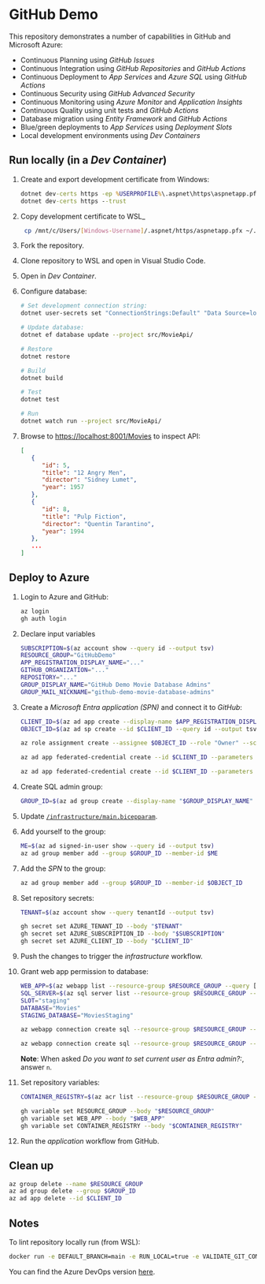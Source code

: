 # GitHub Demo

This repository demonstrates a number of capabilities in GitHub and Microsoft Azure:

- Continuous Planning using _GitHub Issues_
- Continuous Integration using _GitHub Repositories_ and _GitHub Actions_
- Continuous Deployment to _App Services_ and _Azure SQL_ using _GitHub Actions_
- Continuous Security using _GitHub Advanced Security_
- Continuous Monitoring using _Azure Monitor_ and _Application Insights_
- Continuous Quality using unit tests and _GitHub Actions_
- Database migration using _Entity Framework_ and _GitHub Actions_
- Blue/green deployments to _App Services_ using _Deployment Slots_
- Local development environments using _Dev Containers_

## Run locally (in a _Dev Container_)

1. Create and export development certificate from Windows:

   ```cmd
   dotnet dev-certs https -ep %USERPROFILE%\.aspnet\https\aspnetapp.pfx --password "<YourStrong@Passw0rd>"
   dotnet dev-certs https --trust
   ```

1. Copy development certificate to WSL\_

   ```bash
    cp /mnt/c/Users/[Windows-Username]/.aspnet/https/aspnetapp.pfx ~/.aspnet/https
   ```

1. Fork the repository.
1. Clone repository to WSL and open in Visual Studio Code.
1. Open in _Dev Container_.
1. Configure database:

   ```bash
   # Set development connection string:
   dotnet user-secrets set "ConnectionStrings:Default" "Data Source=localhost,5432;Database=postgres;User ID=postgres;Password=postgres" --project src/MovieApi/

   # Update database:
   dotnet ef database update --project src/MovieApi/

   # Restore
   dotnet restore

   # Build
   dotnet build

   # Test
   dotnet test

   # Run
   dotnet watch run --project src/MovieApi/
   ```

1. Browse to <https://localhost:8001/Movies> to inspect API:

   ```json
   [
      {
         "id": 5,
         "title": "12 Angry Men",
         "director": "Sidney Lumet",
         "year": 1957
      },
      {
         "id": 8,
         "title": "Pulp Fiction",
         "director": "Quentin Tarantino",
         "year": 1994
      },
      ...
   ]
   ```

## Deploy to Azure

1. Login to Azure and GitHub:

   ```bash
   az login
   gh auth login
   ```

1. Declare input variables

   ```bash
   SUBSCRIPTION=$(az account show --query id --output tsv)
   RESOURCE_GROUP="GitHubDemo"
   APP_REGISTRATION_DISPLAY_NAME="..."
   GITHUB_ORGANIZATION="..."
   REPOSITORY="..."
   GROUP_DISPLAY_NAME="GitHub Demo Movie Database Admins"
   GROUP_MAIL_NICKNAME="github-demo-movie-database-admins"
   ```

1. Create a _Microsoft Entra application (SPN)_ and connect it to _GitHub_:

   ```bash
   CLIENT_ID=$(az ad app create --display-name $APP_REGISTRATION_DISPLAY_NAME --query appId --output tsv)
   OBJECT_ID=$(az ad sp create --id $CLIENT_ID --query id --output tsv)

   az role assignment create --assignee $OBJECT_ID --role "Owner" --scope "/subscriptions/$SUBSCRIPTION"

   az ad app federated-credential create --id $CLIENT_ID --parameters "{ \"name\": \"$GITHUB_ORGANIZATION-$REPOSITORY-Environment-Staging\", \"issuer\": \"https://token.actions.githubusercontent.com\", \"subject\": \"repo:$GITHUB_ORGANIZATION/$REPOSITORY:environment:Staging\", \"description\": \"Deploy to staging environment\", \"audiences\": [ \"api://AzureADTokenExchange\" ] }"

   az ad app federated-credential create --id $CLIENT_ID --parameters "{ \"name\": \"$GITHUB_ORGANIZATION-$REPOSITORY-Environment-Production\", \"description\": \"Deploy to production environment\", \"issuer\": \"https://token.actions.githubusercontent.com\", \"subject\": \"repo:$GITHUB_ORGANIZATION/$REPOSITORY:environment:Production\", \"audiences\": [ \"api://AzureADTokenExchange\" ] }"
   ```

1. Create SQL admin group:

   ```bash
   GROUP_ID=$(az ad group create --display-name "$GROUP_DISPLAY_NAME" --mail-nickname "$GROUP_MAIL_NICKNAME" --query id --output tsv)
   ```

1. Update [`/infrastructure/main.bicepparam`](/infrastructure/main.bicepparam).

1. Add yourself to the group:

   ```bash
   ME=$(az ad signed-in-user show --query id --output tsv)
   az ad group member add --group $GROUP_ID --member-id $ME
   ```

1. Add the _SPN_ to the group:

   ```bash
   az ad group member add --group $GROUP_ID --member-id $OBJECT_ID
   ```

1. Set repository secrets:

   ```bash
   TENANT=$(az account show --query tenantId --output tsv)

   gh secret set AZURE_TENANT_ID --body "$TENANT"
   gh secret set AZURE_SUBSCRIPTION_ID --body "$SUBSCRIPTION"
   gh secret set AZURE_CLIENT_ID --body "$CLIENT_ID"
   ```

1. Push the changes to trigger the _infrastructure_ workflow.

1. Grant web app permission to database:

   ```bash
   WEB_APP=$(az webapp list --resource-group $RESOURCE_GROUP --query [].name --output tsv)
   SQL_SERVER=$(az sql server list --resource-group $RESOURCE_GROUP --query [].name --output tsv)
   SLOT="staging"
   DATABASE="Movies"
   STAGING_DATABASE="MoviesStaging"

   az webapp connection create sql --resource-group $RESOURCE_GROUP --name $WEB_APP --slot $SLOT --target-resource-group $RESOURCE_GROUP --server $SQL_SERVER --database $STAGING_DATABASE --system-identity --client-type dotnet --connection $STAGING_DATABASE --new --opt-out configinfo

   az webapp connection create sql --resource-group $RESOURCE_GROUP --name $WEB_APP --target-resource-group $RESOURCE_GROUP --server $SQL_SERVER --database $DATABASE --system-identity --client-type dotnet --connection $DATABASE --new --opt-out configinfo
   ```

   **Note**: When asked _Do you want to set current user as Entra admin?:_, answer `n`.

1. Set repository variables:

   ```bash
   CONTAINER_REGISTRY=$(az acr list --resource-group $RESOURCE_GROUP --query [].name --output tsv)

   gh variable set RESOURCE_GROUP --body "$RESOURCE_GROUP"
   gh variable set WEB_APP --body "$WEB_APP"
   gh variable set CONTAINER_REGISTRY --body "$CONTAINER_REGISTRY"
   ```

1. Run the _application_ workflow from GitHub.

## Clean up

```bash
az group delete --name $RESOURCE_GROUP
az ad group delete --group $GROUP_ID
az ad app delete --id $CLIENT_ID
```

## Notes

To lint repository locally run (from WSL):

```bash
docker run -e DEFAULT_BRANCH=main -e RUN_LOCAL=true -e VALIDATE_GIT_COMMITLINT=false -e VALIDATE_JSCPD=false -e VALIDATE_DOTNET_SLN_FORMAT_ANALYZERS=false -e VALIDATE_DOTNET_SLN_FORMAT_STYLE=false -e FIX_JSON=true -e FIX_JSON_PRETTIER=true -e FIX_MARKDOWN=true -e FIX_MARKDOWN_PRETTIER=true -e FIX_YAML_PRETTIER=true -v .:/tmp/lint --rm ghcr.io/super-linter/super-linter:latest
```

You can find the Azure DevOps version [here](https://dev.azure.com/ondfisk/AzureDevOpsDemo).
